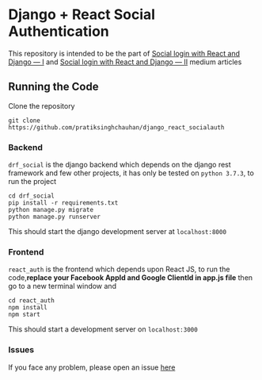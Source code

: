 # Django + React Social Authentication


This repository is intended to be the part of [Social login with React and Django — I](https://medium.com/@pratique/social-login-with-react-and-django-i-c380fe8982e2) and [Social login with React and Django — II](https://medium.com/@pratique/social-login-with-react-and-django-ii-39b8aa20cd27)  medium articles 

## Running the Code

Clone the repository 

```
git clone https://github.com/pratiksinghchauhan/django_react_socialauth
```

### Backend

`drf_social` is the django backend which depends on the django rest framework and few other projects, it has only be tested on `python 3.7.3`, to run the project 

```
cd drf_social
pip install -r requirements.txt
python manage.py migrate
python manage.py runserver
```

This should start the django development server at `localhost:8000`

### Frontend
`react_auth` is the frontend which depends upon React JS, to run the code,<b>replace your Facebook AppId and Google ClientId in app.js file</b> then go to a new terminal window and
```
cd react_auth	
npm install 
npm start
```
This should start a development server on `localhost:3000`

### Issues
If you face any problem, please open an issue [here](https://github.com/pratiksinghchauhan/django_react_socialauth/issues)
